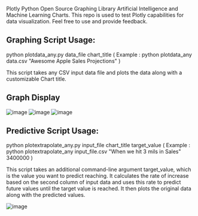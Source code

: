 Plotly Python Open Source Graphing Library Artificial Intelligence and Machine Learning Charts. 
This repo is used to test Plotly capabilities for data visualization. Feel free to use and provide feedback.

## Graphing Script Usage: 
python plotdata_any.py data_file chart_title 
 ( Example : python plotdata_any data.csv "Awesome Apple Sales Projections" ) 

This script takes any CSV input data file and plots the data along with a customizable Chart title.  

## Graph Display 


![image](https://github.com/ewpHumanTech/AI-playground/assets/170042205/1b468aab-4fec-40ed-a53b-6a033a1c309b)
![image](https://github.com/ewpHumanTech/AI-playground/assets/170042205/3ec186f0-8c69-46d5-9044-3bfe7d8c5f6b)
![image](https://github.com/ewpHumanTech/AI-playground/assets/170042205/005ea0f3-4363-40d6-8e39-37c2743182d7)

## Predictive Script Usage:
python plotextrapolate_any.py input_file chart_title target_value
( Example : python plotextrapolate_any input_file.csv "When we hit 3 mils in Sales" 3400000 )

This script takes an additional command-line argument target_value, which is the value you want to predict reaching. It calculates the rate of increase based on the second column of input data and uses this rate to predict future values until the target value is reached. It then plots the original data along with the predicted values.

![image](https://github.com/ewpHumanTech/AI-playground/assets/170042205/3e315f60-737d-4f6f-954b-0da26b6136e8)

